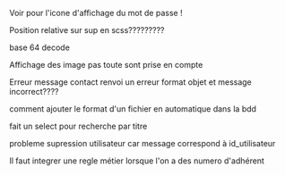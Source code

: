 Voir pour l'icone d'affichage du mot de passe ! 

Position relative sur sup en scss?????????

base 64 decode

Affichage des image pas toute sont prise en compte

Erreur message contact renvoi un erreur format objet et message incorrect????

comment ajouter le format d'un fichier en automatique dans la bdd

fait un select pour recherche par titre

probleme supression utilisateur car message correspond à id_utilisateur

Il faut integrer une regle métier lorsque l'on a des numero d'adhérent